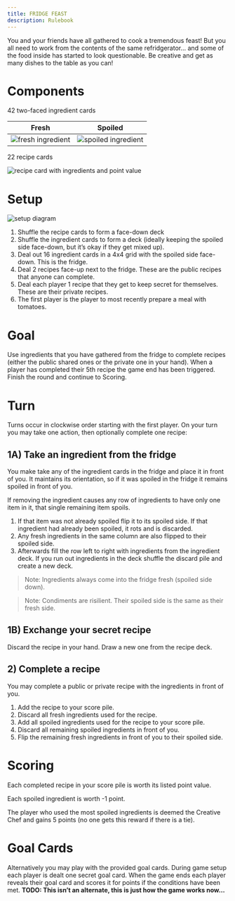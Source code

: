 ```yaml
---
title: FRIDGE FEAST
description: Rulebook
---
```

You and your friends have all gathered to cook a tremendous feast! But you all need to work from the contents of the same refridgerator… and some of the food inside has started to look questionable. Be creative and get as many dishes to the table as you can!

# Components
42 two-faced ingredient cards

| Fresh | Spoiled |
| --- | --- |
| <img alt="fresh ingredient"/> | <img alt="spoiled ingredient"/> |

22 recipe cards

<img alt="recipe card with ingredients and point value"/>

# Setup

<img alt="setup diagram"/>

1. Shuffle the recipe cards to form a face-down deck
2. Shuffle the ingredient cards to form a deck (ideally keeping the spoiled side face-down, but it’s okay if they get mixed up).
3. Deal out 16 ingredient cards in a 4x4 grid with the spoiled side face-down. This is the fridge.
4. Deal 2 recipes face-up next to the fridge. These are the public recipes that anyone can complete.
5. Deal each player 1 recipe that they get to keep secret for themselves. These are their private recipes.
6. The first player is the player to most recently prepare a meal with tomatoes.

# Goal
Use ingredients that you have gathered from the fridge to complete recipes (either the public shared ones or the private one in your hand). When a player has completed their 5th recipe the game end has been triggered. Finish the round and continue to Scoring.

# Turn
Turns occur in clockwise order starting with the first player. On your turn you may take one action, then optionally complete one recipe:

## 1A) Take an ingredient from the fridge
You make take any of the ingredient cards in the fridge and place it in front of you. It maintains its orientation, so if it was spoiled in the fridge it remains spoiled in front of you.

If removing the ingredient causes any row of ingredients to have only one item in it, that single remaining item spoils.
1. If that item was not already spoiled flip it to its spoiled side. If that ingredient had already been spoiled, it rots and is discarded.
2. Any fresh ingredients in the same column are also flipped to their spoiled side.
3. Afterwards fill the row left to right with ingredients from the ingredient deck. If you run out ingredients in the deck shuffle the discard pile and create a new deck.

> Note: Ingredients always come into the fridge fresh (spoiled side down).

> Note: Condiments are risilient. Their spoiled side is the same as their fresh side.

## 1B) Exchange your secret recipe
Discard the recipe in your hand. Draw a new one from the recipe deck.

## 2) Complete a recipe
You may complete a public or private recipe with the ingredients in front of you.
1. Add the recipe to your score pile.
2. Discard all fresh ingredients used for the recipe.
3. Add all spoiled ingredients used for the recipe to your score pile.
4. Discard all remaining spoiled ingredients in front of you.
5. Flip the remaining fresh ingredients in front of you to their spoiled side.

# Scoring
Each completed recipe in your score pile is worth its listed point value.

Each spoiled ingredient is worth -1 point.

The player who used the most spoiled ingredients is deemed the Creative Chef and gains 5 points (no one gets this reward if there is a tie).

# Goal Cards
Alternatively you may play with the provided goal cards. During game setup each player is dealt one secret goal card. When the game ends each player reveals their goal card and scores it for points if the conditions have been met.
**TODO: This isn’t an alternate, this is just how the game works now…**
